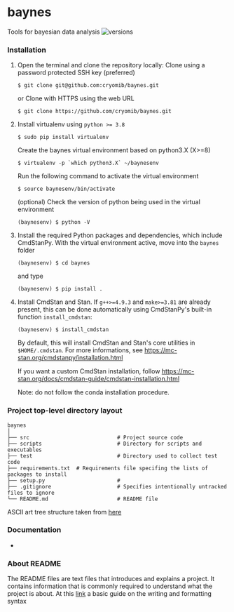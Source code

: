 # baynes
Tools for bayesian data analysis
![versions](https://img.shields.io/pypi/pyversions/pybadges.svg)

### Installation
1. Open the terminal and clone the repository locally:
   Clone using a password protected SSH key (preferred)
   ```
   $ git clone git@github.com:cryomib/baynes.git
   ```
   or Clone with HTTPS using the web URL
   ```
   $ git clone https://github.com/cryomib/baynes.git
   ```

2. Install virtualenv using `python >= 3.8`
   ```
   $ sudo pip install virtualenv
   ```
   Create the baynes virtual environment based on python3.X (X>=8)
   ```
   $ virtualenv -p `which python3.X` ~/baynesenv
   ```
   Run the following command to activate the virtual environment
   ```
   $ source baynesenv/bin/activate
   ```
   (optional) Check the version of python being used in the virtual environment
   ```
   (baynesenv) $ python -V
   ```

3. Install the required Python packages and dependencies, which include CmdStanPy. With the virtual environment active, move into the `baynes` folder
   ```
   (baynesenv) $ cd baynes
   ```
   and type
   ```
   (baynesenv) $ pip install .
   ```

4. Install CmdStan and Stan. If `g++>=4.9.3` and `make>=3.81` are already present, this can be done automatically using CmdStanPy's built-in function `install_cmdstan`:
   ```
   (baynesenv) $ install_cmdstan
   ```
   By default, this will install CmdStan and Stan's core utilities in `$HOME/.cmdstan`. For more informations, see https://mc-stan.org/cmdstanpy/installation.html

   If you want a custom CmdStan installation, follow https://mc-stan.org/docs/cmdstan-guide/cmdstan-installation.html

   Note: do not follow the conda installation procedure.

### Project top-level directory layout

    baynes
    │
    ├── src                            # Project source code
    ├── scripts                        # Directory for scripts and executables
    ├── test                           # Directory used to collect test code
    ├── requirements.txt  # Requirements file specifing the lists of packages to install
    ├── setup.py                       #
    ├── .gitignore                     # Specifies intentionally untracked files to ignore
    └── README.md                      # README file

 ASCII art tree structure taken from [here](https://codepen.io/patrickhlauke/pen/azbYWZ)

### Documentation
*

 ### About README
 The README files are text files that introduces and explains a project. It contains information that is commonly required to understand what the project is about.
 At this [link](https://help.github.com/en/github/writing-on-github/basic-writing-and-formatting-syntax) a basic guide on the writing and formatting syntax
